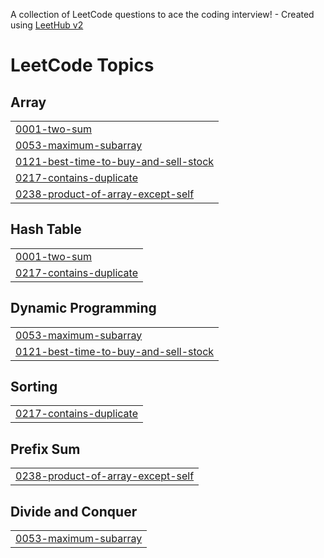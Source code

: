 A collection of LeetCode questions to ace the coding interview! - Created using [LeetHub v2](https://github.com/arunbhardwaj/LeetHub-2.0)
<!---LeetCode Topics Start-->
# LeetCode Topics
## Array
|  |
| ------- |
| [0001-two-sum](https://github.com/tarangdwivedy123/DSA/tree/master/0001-two-sum) |
| [0053-maximum-subarray](https://github.com/tarangdwivedy123/DSA/tree/master/0053-maximum-subarray) |
| [0121-best-time-to-buy-and-sell-stock](https://github.com/tarangdwivedy123/DSA/tree/master/0121-best-time-to-buy-and-sell-stock) |
| [0217-contains-duplicate](https://github.com/tarangdwivedy123/DSA/tree/master/0217-contains-duplicate) |
| [0238-product-of-array-except-self](https://github.com/tarangdwivedy123/DSA/tree/master/0238-product-of-array-except-self) |
## Hash Table
|  |
| ------- |
| [0001-two-sum](https://github.com/tarangdwivedy123/DSA/tree/master/0001-two-sum) |
| [0217-contains-duplicate](https://github.com/tarangdwivedy123/DSA/tree/master/0217-contains-duplicate) |
## Dynamic Programming
|  |
| ------- |
| [0053-maximum-subarray](https://github.com/tarangdwivedy123/DSA/tree/master/0053-maximum-subarray) |
| [0121-best-time-to-buy-and-sell-stock](https://github.com/tarangdwivedy123/DSA/tree/master/0121-best-time-to-buy-and-sell-stock) |
## Sorting
|  |
| ------- |
| [0217-contains-duplicate](https://github.com/tarangdwivedy123/DSA/tree/master/0217-contains-duplicate) |
## Prefix Sum
|  |
| ------- |
| [0238-product-of-array-except-self](https://github.com/tarangdwivedy123/DSA/tree/master/0238-product-of-array-except-self) |
## Divide and Conquer
|  |
| ------- |
| [0053-maximum-subarray](https://github.com/tarangdwivedy123/DSA/tree/master/0053-maximum-subarray) |
<!---LeetCode Topics End-->